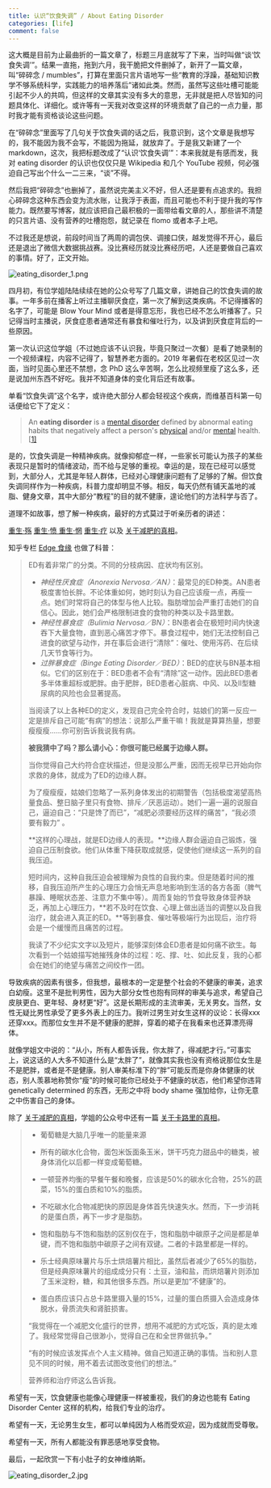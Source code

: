 ```yaml
---
title: 认识“饮食失调” / About Eating Disorder
categories: [life]
comment: false
---
```


这大概是目前为止最曲折的一篇文章了，标题三月底就写了下来，当时叫做“谈‘饮食失调’”。结果一直拖，拖到六月，我干脆把文件删掉了，新开了一篇文章，叫“碎碎念 / mumbles”，打算在里面只言片语地写一些“教育的浮躁，基础知识教学不够系统科学，实践能力的培养落后”诸如此类。然而，虽然写这些吐槽可能能引起不少人的共鸣，但这样的文章其实没有多大的意思，无非就是把人尽皆知的问题具体化、详细化。或许等有一天我对改变这样的环境贡献了自己的一点力量，那时我才能有资格谈论这些问题。

在“碎碎念”里面写了几句关于饮食失调的话之后，我意识到，这个文章是我想写的，我不能因为我不会写，不能因为拖延，就放弃了。于是我又新建了一个 markdown，这次，我把标题改成了“认识‘饮食失调’”：本来我就是有感而发，我对 eating disorder 的认识也仅仅只是 Wikipedia 和几个 YouTube 视频，何必强迫自己写出个什么一二三来，“谈”不得。

然后我把“碎碎念”也删掉了，虽然说完美主义不好，但人还是要有点追求的。我担心碎碎念这种东西会变为流水账，让我浮于表面，而且可能也不利于提升我的写作能力。既然要写博客，就应该把自己最积极的一面带给看文章的人，那些讲不清楚的只言片语、没有营养的吐槽抱怨，就记录在 flomo 或者本子上吧。

不过我还是想说，前段时间当了两周的调包侠、调接口侠，越发觉得不开心，最后还是退出了微信大数据挑战赛。没比赛经历就没比赛经历吧，人还是要做自己喜欢的事情。好了，正文开始。

![eating_disorder_1.png](https://gitee.com/wine99/pics/raw/master/2021/06/eating_disorder_1.png)

四月初，有位学姐陆陆续续在她的公众号写了几篇文章，讲她自己的饮食失调的故事。一年多前在播客上听过主播聊厌食症，第一次了解到这类疾病。不记得播客的名字了，可能是 Blow Your Mind 或者是得意忘形，我也已经不怎么听播客了。只记得当时主播说，厌食症患者通常还有暴食和催吐行为，以及讲到厌食症背后的一些原因。

第一次认识这位学姐（不过她应该不认识我，毕竟只聚过一次餐）是看了她录制的一个视频课程，内容不记得了，智慧养老方面的。2019 年暑假在老校区见过一次面，当时见面心里还不禁想，念 PhD 这么辛苦啊，怎么比视频里瘦了这么多，还是说加州东西不好吃。我并不知道身体的变化背后还有故事。

单看“饮食失调”这个名字，或许绝大部分人都会轻视这个疾病，而维基百科第一句话便给它下了定义：

> An **eating disorder** is a [mental disorder](https://en.wikipedia.org/wiki/Mental_disorder) defined by abnormal eating habits that negatively affect a person's [physical](https://en.wikipedia.org/wiki/Health) and/or [mental](https://en.wikipedia.org/wiki/Mental_health) health.[[1\]](https://en.wikipedia.org/wiki/Eating_disorder#cite_note-DSM5-1)

是的，饮食失调是一种精神疾病。就像抑郁症一样，一些家长可能认为孩子的某些表现只是暂时的情绪波动，而不给与足够的重视。幸运的是，现在已经可以感觉到，大部分人，尤其是年轻人群体，已经对心理健康问题有了足够的了解。但饮食失调同样作为一种疾病，科普力度却明显不够。相反，每天仍然有铺天盖地的减脂、健身文章，其中大部分“教程”的目的就不健康，遑论他们的方法科学与否了。

道理不如故事，想了解一种疾病，最好的方式莫过于听亲历者的讲述：

[重生·殇](https://mp.weixin.qq.com/s/C6lhJggooxFSdOJYkAYkcw)  [重生·愤 ](https://mp.weixin.qq.com/s/HihldF0LvfUUVHTtPewlaQ) [重生·惘](https://mp.weixin.qq.com/s/qHZcG0DJI1ii4xsByhDZ1Q)  [重生·疗](https://mp.weixin.qq.com/s/oLCK0QNF0A3x6Ce05ohYww) 以及 [关于减肥的真相](https://mp.weixin.qq.com/s/tD7qDn025bjTl2L5tyZfQg)。

知乎专栏 [Edge 食缘](https://www.zhihu.com/column/edgexfood) 也做了科普：

>ED有着非常广的分类。不同的分枝病因、症状均有区别。
>
>- *神经性厌食症（Anorexia Nervosa／AN）*：最常见的ED种类。AN患者极度害怕长胖。不论体重如何，她时刻认为自己应该瘦一点，再瘦一点。她们时常将自己的体型与他人比较。脂肪增加会严重打击她们的自信心。因此，她们会严格限制进食的食物的种类以及卡路里数。
>- *神经性暴食症（Bulimia Nervosa／BN）*：BN患者会在极短时间内快速吞下大量食物，直到恶心痛苦才停下。暴食过程中，她们无法控制自己进食的欲望与动作，并在事后会进行“清除”：催吐、使用泻药、在后续几天节食等行为。
>- *过胖暴食症（Binge Eating Disorder／BED）*：BED的症状与BN基本相似。它们的区别在于：BED患者不会有“清除”这一动作。因此BED患者多半体重超标或肥胖。由于肥胖，BED患者心脏病、中风、以及II型糖尿病的风险也会显著提高。
>
>当阅读了以上各种ED的定义，发现自己完全符合时，姑娘们的第一反应一定是排斥自己可能“有病”的想法：说那么严重干嘛！我就是算算热量，想要瘦瘦瘦......你可别告诉我说我有病。
>
>**被我猜中了吗？那么请小心：你很可能已经属于边缘人群。**
>
>当你觉得自己大约符合症状描述，但是没那么严重，因而无视早已开始向你求救的身体，就成为了ED的边缘人群。
>
>为了瘦瘦瘦，姑娘们忽略了一系列身体发出的初期警告（包括极度渴望高热量食品、整日脑子里只有食物、排斥／厌恶运动）。她们一遍一遍的说服自己，逼迫自己：“只是馋了而已”，“减肥必须要经历这样的痛苦”，“我必须要有毅力” 。
>
>**这样的心理战，就是ED边缘人的表现。**边缘人群会逼迫自己锻炼，强迫自己压制食欲。他们从体重下降获取成就感，促使他们继续这一系列的自我压迫。
>
>短时间内，这种自我压迫会被理解为良性的自我约束。但是随着时间的推移，自我压迫所产生的心理压力会悄无声息地影响到生活的各方各面（脾气暴躁、睡眠状态差、注意力不集中等）。周而复始的节食导致身体营养缺乏，再加上心理压力，**若不及时在饮食、心理上做出适当的调整以及自我治疗，就会进入真正的ED。**等到暴食、催吐等极端行为出现后，治疗将会是一个缓慢而且痛苦的过程。
>
>我读了不少纪实文字以及短片，能够深刻体会ED患者是如何痛不欲生。每次看到一个姑娘描写她摧残身体的过程：吃、撑、吐、如此反复，我的心都会在她们的绝望与痛苦之间绞作一团。

导致疾病的因素有很多，但我想，最根本的一定是整个社会的不健康的审美，追求白幼瘦。这里不是批判男性，因为大部分女性也抱有同样的审美与追求，希望自己皮肤更白、更年轻、身材更“好”。这是长期形成的主流审美，无关男女。当然，女性无疑比男性承受了更多外表上的压力。我听过男生对女生这样的议论：长得xxx还穿xxx。而那位女生并不是不健康的肥胖，穿着的裙子在我看来也还算漂亮得体。

就像学姐文中说的：“从小，所有人都告诉我，你太胖了，得减肥才行。”可事实上，说这话的人大多不知道什么是“太胖了”，就像其实我也没有资格说那位女生是不是肥胖，或者是不是健康。别人审美标准下的“胖”可能反而是你身体健康的状态，别人羡慕地称赞你“瘦”的时候可能你已经处于不健康的状态，他们希望你违背 genetically determined 的东西，无形之中将 body shame 强加给你，让你无意之中伤害自己的身体。

除了 [关于减肥的真相](https://mp.weixin.qq.com/s/tD7qDn025bjTl2L5tyZfQg)，学姐的公众号中还有一篇 [关于卡路里的真相](https://mp.weixin.qq.com/s/k9E45HhIn7-NssFDwFUA0Q)。

> - 葡萄糖是大脑几乎唯一的能量来源
>
> - 所有的碳水化合物，面包米饭面条玉米，饼干巧克力甜品中的糖类，被身体消化以后都一样变成葡萄糖。
>
> - 一顿营养均衡的早餐午餐和晚餐，应该是50%的碳水化合物，25%的蔬菜，15%的蛋白质和10%的脂质。
>
> - 不吃碳水化合物减肥快的原因是身体首先快速失水。然而，下一步消耗的是蛋白质，再下一步才是脂肪。
>
> - 饱和脂肪与不饱和脂肪的区别仅在于，饱和脂肪中碳原子之间是都是单键，而不饱和脂肪中碳原子之间有双键。二者的卡路里都是一样的。
>
> - 乐士经典原味薯片与乐士烘焙薯片相比，虽然后者减少了65%的脂肪，但是经典原味薯片的组成成分只有：土豆，油和盐，而烘焙薯片则添加了玉米淀粉，糖，和其他很多东西。所以是更加“不健康”的。
>
> - 蛋白质应该只占总卡路里摄入量的15%，过量的蛋白质摄入会造成身体脱水，骨质流失和肾脏损害。
>
> “我觉得在一个减肥文化盛行的世界，想用不减肥的方式吃饭，真的是太难了。我经常觉得自己很渺小，觉得自己在和全世界做抗争。”
>
> “有的时候应该发挥点个人主义精神。做自己知道正确的事情。当和别人意见不同的时候，用不着去试图改变他们的想法。”
>
> 营养师和治疗师这么告诉我。

希望有一天，饮食健康也能像心理健康一样被重视，我们的身边也能有 Eating Disorder Center 这样的机构，给我们专业的治疗。

希望有一天，无论男生女生，都可以单纯因为人格而受欢迎，因为成就而受尊敬。

希望有一天，所有人都能没有罪恶感地享受食物。

最后，一起欣赏一下有小肚子的女神维纳斯。

![eating_disorder_2.jpg](https://gitee.com/wine99/pics/raw/master/2021/06/eating_disorder_2.jpg)
